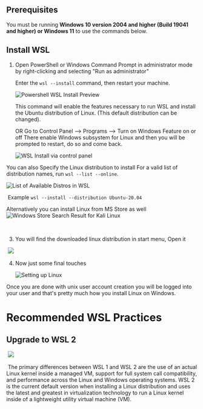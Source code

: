 ## Prerequisites

You must be running **Windows 10 version 2004 and higher (Build 19041 and higher) or Windows 11** to use the commands below. 
​

## Install WSL

1. Open PowerShell or Windows Command Prompt in administrator mode by right-clicking and selecting "Run as administrator"
   
   Enter the `wsl --install` command, then restart your machine.
   
   ![ Powershell WSL Install Preview](https://i.imgur.com/7bogIlh.png)
   
   This command will enable the features necessary to run WSL and install the Ubuntu distribution of Linux. (This default distribution can be changed).
   
   OR Go to Control Panel --> Programs --> Turn on Windows Feature on or off
   There enable Windows subsystem for Linux and then you will be prompted to restart, do so and come back.
   
   ![WSL Install via control panel](https://i.imgur.com/u8F7bXn.png)

You can also Specify the Linux distribution to install
For a valid list of distribution names, run `wsl --list --online`.

![List of Available Distros in WSL](https://i.imgur.com/ZuLnyu5.png)

​
Example `wsl --install --distribution Ubuntu-20.04`

Alternatively you can install Linux from MS Store as well
![Windows Store Search Result for Kali Linux](https://i.imgur.com/bNnwu1g.png)

​

3. You will find the downloaded linux distribution in start menu, Open it

​
![](https://i.imgur.com/S3vRDRk.png)
​

4. Now just some final touches
   
   ![Setting up Linux](https://i.imgur.com/Z2BtftU.gif)

Once you are done with unix user account creation you will be logged into your user
and that's pretty much how you install Linux on Windows.

# Recommended WSL Practices

## Upgrade to WSL 2

​
![](https://i.imgur.com/wYjXmBt.png)

​
The primary differences between WSL 1 and WSL 2 are the use of an actual Linux kernel inside a managed VM, support for full system call compatibility, and performance across the Linux and Windows operating systems. WSL 2 is the current default version when installing a Linux distribution and uses the latest and greatest in virtualization technology to run a Linux kernel inside of a lightweight utility virtual machine (VM).
